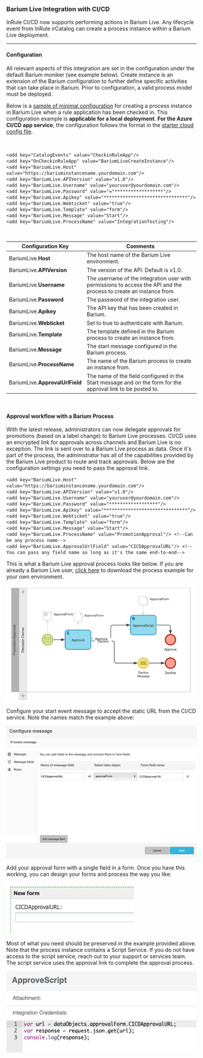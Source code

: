 ### Barium Live Integration with CI/CD

InRule CI/CD now supports performing actions in Barium Live.  Any lifecycle event from InRule irCatalog can create a process instance within a Barium Live deployment. 


---
#### Configuration

All relevant aspects of this integration are set in the configuration under the default Barium moniker (see example below).  Create instance is an extension of the Barium configuration to further define specific activities that can take place in Barium. Prior to configuration, a valid process model must be deployed.

Below is a [sample of minimal configuration](../config/InRuleCICD_BariumCreateInstance.config) for creating a process instance in Barium Live when a rule application has been checked in. This configuration example is **applicable for a local deployment**.  **For the Azure CI/CD app service**, the configuration follows the format in the [starter cloud config file](../config/InRule.CICD.Runtime.Service.config.json).
<dl><br /></dl>
  
````
<add key="CatalogEvents" value="CheckinRuleApp"/>
<add key="OnCheckinRuleApp" value="BariumLiveCreateInstance"/>
<add key="BariumLive.Host" value="https://bariuminstancename.yourdomain.com"/>
<add key="BariumLive.APIVersion" value="v1.0"/>
<add key="BariumLive.Username" value="youruser@yourdomain.com"/>
<add key="BariumLive.Password" value="="******************"/>
<add key="BariumLive.Apikey" value="*******************************"/>
<add key="BariumLive.Webticket" value="true"/>
<add key="BariumLive.Template" value="form"/>
<add key="BariumLive.Message" value="Start"/>
<add key="BariumLive.ProcessName" value="IntegrationTesting"/>
````
<dl><br /></dl>

|Configuration Key | Comments
--- | ---
|BariumLive.**Host**| The host name of the Barium Live environment.
|BariumLive.**APIVersion**| The version of the API. Default is v1.0.
|BariumLive.**Username**| The username of the integration user with permissions to access the API and the process to create an instance from.
|BariumLive.**Password**| The password of the integration user.
|BariumLive.**Apikey**| The API key that has been created in Barium.
|BariumLive.**Webticket**| Set to true to authenticate with Barium.
|BariumLive.**Template**| The template defined in the Barium process to create an instance from.
|BariumLive.**Message**| The start message configured in the Barium process.
|BariumLive.**ProcessName**| The name of the Barium process to create an instance from.
|BariumLive.**ApprovalUrlField**| The name of the field configured in the Start message and on the form for the approval link to be posted to.

<dl><br /></dl>

#### Approval workflow with a Barium Process

With the latest release, administrators can now delegate approvals for promotions (based on a label change) to Barium Live processes.  CI/CD uses an encrypted link for approvals across channels and Barium Live is no exception.  The link is sent over to a Barium Live process as data.  Once it's part of the process, the administrator has all of the capabilities provided by the Barium Live product to route and track approvals.  Below are the configuration settings you need to pass the approval link.

````
<add key="BariumLive.Host" value="https://bariuminstancename.yourdomain.com"/>
<add key="BariumLive.APIVersion" value="v1.0"/>
<add key="BariumLive.Username" value="youruser@yourdomain.com"/>
<add key="BariumLive.Password" value="******************"/>
<add key="BariumLive.Apikey" value="*******************************"/>
<add key="BariumLive.Webticket" value="true"/>
<add key="BariumLive.Template" value="form"/>
<add key="BariumLive.Message" value="Start"/>
<add key="BariumLive.ProcessName" value="PromotionApproval"/> <!--Can be any process name-->
<add key="BariumLive.ApprovalUrlField" value="CICDApprovalURL"/> <!--You can pass any field name so long as it's the same end-to-end-->
````

This is what a Barium Live approval process looks like below.  If you are already a Barium Live user, [click here](PromotionApproval.bmap) to download the process example for your own environment.

![Barium Live Approval Process Model](../images/BariumLiveApprovalProcessModel2.png)

Configure your start event message to accept the static URL from the CI/CD service.  Note the names match the example above:

![Event Message](../images/BariumLiveEventMessage.png)

Add your approval form with a single field in a form.  Once you have this working, you can design your forms and process the way you like:

![ApprovalForm](../images/BariumLiveApprovalForm.png)

Most of what you need should be preserved in the example provided above.  Note that the process instance contains a Script Service.  If you do not have access to the script service, reach out to your support or services team.  The script service uses the approval link to complete the approval process.

![ApprovalScript](../images/BariumLiveApproveScript.png)


